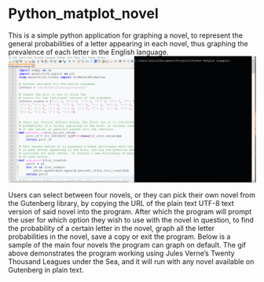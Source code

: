 # Python_matplot_novel
This is a simple python application for graphing a novel, to represent the general probabilities of a letter appearing in each novel, thus graphing the prevalence of each letter in the English language.
<img src='Python_matplotlib.gif' width='1220'>

Users can select between four novels, or they can pick their own novel from the Gutenberg library, by copying the URL of the plain text UTF-8 text version of said novel into the program. After which the program will prompt the user for which option they wish to use with the novel in question, to find the probability of a certain letter in the novel, graph all the letter probabilities in the novel, save a copy or exit the program. Below is a sample of the main four novels the program can graph on default. The gif above demonstrates the program working using Jules Verne’s Twenty Thousand Leagues under the Sea, and it will run with any novel available on Gutenberg in plain text.
